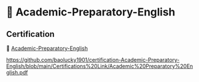 # 📝 Academic-Preparatory-English

## Certification

🤔 [Academic-Preparatory-English](https://github.com/baolucky1901/certification-Academic-Preparatory-English/tree/main/Certifications%20Link)

https://github.com/baolucky1901/certification-Academic-Preparatory-English/blob/main/Certifications%20Link/Academic%20Preparatory%20English.pdf
